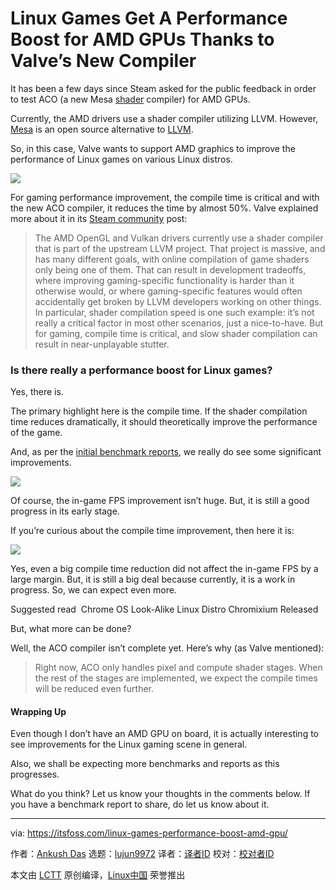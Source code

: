 [#]: collector: (lujun9972)
[#]: translator: ( )
[#]: reviewer: ( )
[#]: publisher: ( )
[#]: url: ( )
[#]: subject: (Linux Games Get A Performance Boost for AMD GPUs Thanks to Valve’s New Compiler)
[#]: via: (https://itsfoss.com/linux-games-performance-boost-amd-gpu/)
[#]: author: (Ankush Das https://itsfoss.com/author/ankush/)

Linux Games Get A Performance Boost for AMD GPUs Thanks to Valve’s New Compiler
======

It has been a few days since Steam asked for the public feedback in order to test ACO (a new Mesa [shader][1] compiler) for AMD GPUs.

Currently, the AMD drivers use a shader compiler utilizing LLVM. However, [Mesa][2] is an open source alternative to [LLVM][3].

So, in this case, Valve wants to support AMD graphics to improve the performance of Linux games on various Linux distros.

![][4]

For gaming performance improvement, the compile time is critical and with the new ACO compiler, it reduces the time by almost 50%. Valve explained more about it in its [Steam community][5] post:

> The AMD OpenGL and Vulkan drivers currently use a shader compiler that is part of the upstream LLVM project. That project is massive, and has many different goals, with online compilation of game shaders only being one of them. That can result in development tradeoffs, where improving gaming-specific functionality is harder than it otherwise would, or where gaming-specific features would often accidentally get broken by LLVM developers working on other things. In particular, shader compilation speed is one such example: it’s not really a critical factor in most other scenarios, just a nice-to-have. But for gaming, compile time is critical, and slow shader compilation can result in near-unplayable stutter.

### Is there really a performance boost for Linux games?

Yes, there is.

The primary highlight here is the compile time. If the shader compilation time reduces dramatically, it should theoretically improve the performance of the game.

And, as per the [initial benchmark reports][6], we really do see some significant improvements.

![][7]

Of course, the in-game FPS improvement isn’t huge. But, it is still a good progress in its early stage.

If you’re curious about the compile time improvement, then here it is:

![][8]

Yes, even a big compile time reduction did not affect the in-game FPS by a large margin. But, it is still a big deal because currently, it is a work in progress. So, we can expect even more.

[][9]

Suggested read  Chrome OS Look-Alike Linux Distro Chromixium Released

But, what more can be done?

Well, the ACO compiler isn’t complete yet. Here’s why (as Valve mentioned):

> Right now, ACO only handles pixel and compute shader stages. When the rest of the stages are implemented, we expect the compile times will be reduced even further.

#### Wrapping Up

Even though I don’t have an AMD GPU on board, it is actually interesting to see improvements for the Linux gaming scene in general.

Also, we shall be expecting more benchmarks and reports as this progresses.

What do you think? Let us know your thoughts in the comments below. If you have a benchmark report to share, do let us know about it.

--------------------------------------------------------------------------------

via: https://itsfoss.com/linux-games-performance-boost-amd-gpu/

作者：[Ankush Das][a]
选题：[lujun9972][b]
译者：[译者ID](https://github.com/译者ID)
校对：[校对者ID](https://github.com/校对者ID)

本文由 [LCTT](https://github.com/LCTT/TranslateProject) 原创编译，[Linux中国](https://linux.cn/) 荣誉推出

[a]: https://itsfoss.com/author/ankush/
[b]: https://github.com/lujun9972
[1]: https://en.wikipedia.org/wiki/Shader
[2]: https://en.wikipedia.org/wiki/Mesa_(computer_graphics)
[3]: https://en.wikipedia.org/wiki/LLVM
[4]: https://i1.wp.com/itsfoss.com/wp-content/uploads/2019/07/Improved-Linux-Gaming.png?resize=800%2C450&ssl=1
[5]: https://steamcommunity.com/games/221410/announcements/detail/1602634609636894200
[6]: https://gist.github.com/pendingchaos/aba1e4c238cf039d17089f29a8c6aa63
[7]: https://i0.wp.com/itsfoss.com/wp-content/uploads/2019/07/fps-improvement-amd.png?fit=800%2C412&ssl=1
[8]: https://i1.wp.com/itsfoss.com/wp-content/uploads/2019/07/compile-time-amd-gpu-linux.png?ssl=1
[9]: https://itsfoss.com/chromixiumos-released/
